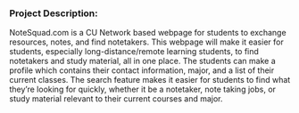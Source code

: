 



### Project Description: 

  NoteSquad.com is a CU Network based webpage for students to exchange resources, notes, and find notetakers. This webpage will make it easier for students, especially long-distance/remote learning students, to find notetakers and study material, all in one place. 
  The students can make a profile which contains their contact information, major, and a list of their current classes. The search feature makes it easier for students to find what they’re looking for quickly, whether it be a notetaker, note taking jobs, or study material relevant to their current courses and major. 
